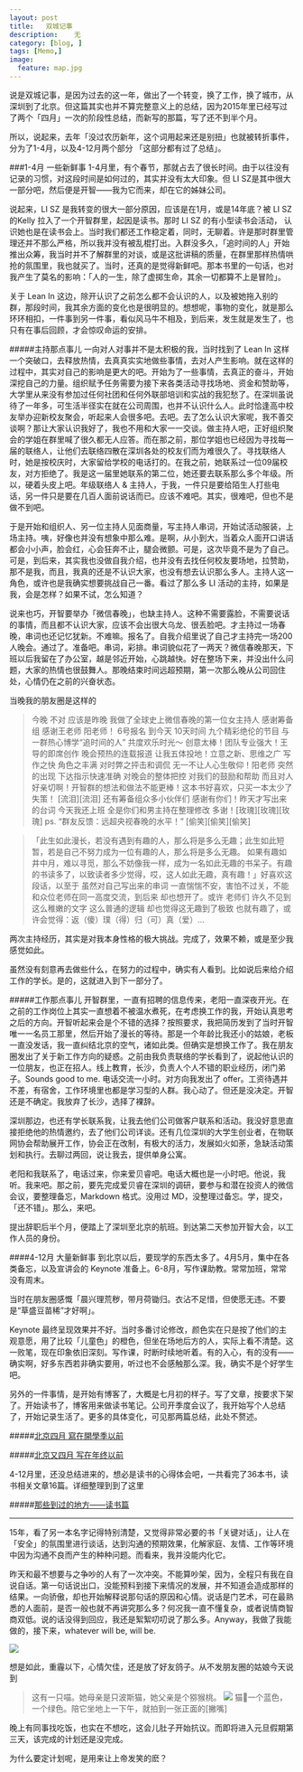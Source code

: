 ```yaml
---
layout: post  
title:   双城记事
description:    无
category: [blog, ]  
tags: [Memo,]  
image:
  feature: map.jpg
---
```


说是双城记事，是因为过去的这一年，做出了一个转变，换了工作，换了城市，从深圳到了北京。但这篇其实也并不算完整意义上的总结，因为2015年里已经写过了两个「四月」一次的阶段性总结，而新写的那篇，写了还不到半个月。

所以，说起来，去年「没过农历新年，这个词用起来还是别扭」也就被转折事件，分为了1-4月，以及4-12月两个部分 「这部分都有过了总结」。

###1-4月 一些新鲜事
1-4月里，有个春节，那就占去了很长时间。由于以往没有记录的习惯，对这段时间是如何过的，其实并没有太大印象。但 LI SZ是其中很大一部分吧，然后便是开智——我为它而来，却在它的姊妹公司。
 
说起来，LI SZ 是我转变的很大一部分原因，应该是在1月，或是14年底？被 LI SZ 的Kelly 拉入了一个开智群里，起因是读书。那时 LI SZ 的有小型读书会活动， 认识她也是在读书会上。当时我们都还工作稳定着，同时，无聊着。许是那时群里管理还并不那么严格，所以我并没有被乱棍打出。入群没多久，「追时间的人」开始推出众筹，我当时并不了解群里的对谈，或是这批讲稿的质量，在群里那样热情哄抢的氛围里，我也就买了。当时，还真的是觉得新鲜吧。那本书里的一句话，也对我产生了莫名的影响：「人的一生，除了虚掷生命，其余一切都算不上是冒险」。

关于 Lean In 这边，除开认识了之前怎么都不会认识的人，以及被她拖入别的群，那段时间，我其余方面的变化也是很明显的。想想呢，事物的变化，就是那么环环相扣，一件事到另一件事，看似风马牛不相及，到后来，发生就是发生了，也只有在事后回顾，才会惊叹命运的安排。

#####主持那点事儿
一向对人对事并不是太积极的我，当时找到了 Lean In 这样一个突破口，去释放热情，去真真实实地做些事情，去对人产生影响。就在这样的过程中，其实对自己的影响是更大的吧。开始为了一些事情，去真正的奋斗，开始深挖自己的力量。组织赋予任务需要为接下来各类活动寻找场地、资金和赞助等，大学里从来没有参加过任何社团和任何外联部培训和实战的我犯愁了。在深圳虽说待了一年多，可生活半径实在就在公司周围，也并不认识什么人。此时恰逢高中校友举办迎新校友聚会，听起来人会很多吧。去吧。去了怎么认识大家呢，我不善交谈啊？那让大家认识我好了，我也不用和大家一一交谈。做主持人吧，正好组织聚会的学姐在群里喊了很久都无人应答。而在那之前，那位学姐也已经因为寻找每一届的联络人，让他们去联络四散在深圳各处的校友们而为难很久了。寻找联络人时，她是按校庆时，大家留给学校的电话打的。在我之前，她联系过一位09届校友，对方拒绝了。我是这一届里她联系的第二位，她还要去联系那么多个年级。所以，硬着头皮上吧。年级联络人 & 主持人，于我，一件只是要给陌生人打些电话，另一件只是要在几百人面前说话而已。应该不难吧。其实，很难吧，但也不是做不到吧。

于是开始和组织人、另一位主持人见面商量，写主持人串词，开始试活动服装，上场主持。咦，好像也并没有想象中那么难。是啊，从小到大，当着众人面开口讲话都会小小声，脸会红，心会狂奔不止，腿会微颤。可是，这次毕竟不是为了自己。可是，到后来，其实我也没做自我介绍，也并没有去找任何校友要场地，拉赞助，那不是我，而且，我真的还是不认识大家，也没有想去认识那么多人。主持人这一角色，或许也是我确实想要挑战自己一番。看过了那么多 LI 活动的主持，如果是我，会是怎样？如果不试，怎么知道？

说来也巧，开智要举办「微信春晚」，也缺主持人。这种不需要露脸，不需要说话的事情，而且都不认识大家，应该不会出很大乌龙、很丢脸吧。才主持过一场春晚，串词也还记忆犹新。不难嘛。报名了。自我介绍里说了自己才主持完一场200人晚会。通过了。准备吧。串词，彩排。串词貌似花了一两天？微信春晚那天，下班以后我留在了办公室，越是邻近开始，心跳越快。好在整场下来，并没出什么问题，大家的热情也很鼓舞人。那晚结束时间远超预期，第一次那么晚从公司回住处，心情仍在之前的兴奋状态。

当晚我的朋友圈是这样的
> 今晚 不对 应该是昨晚 我做了全球史上微信春晚的第一位女主持人 感谢筹备组 感谢王老师 阳老师！ 6号报名 到今天 10天时间 九个精彩绝伦的节目 与一群热心博学“追时间的人” 共度欢乐时光～  创意太棒！团队专业强大！王导的即席创作 晚会预热的连载报道 让我五体投地！立意之新、思维之广 写作之快 角色之丰满 对时弊之抨击和调侃 无一不让人心生敬仰！阳老师 突然的出现 下达指示快速准确  对晚会的整体把控 对我们的鼓励和帮助  而且对人好亲切啊！开智群的想法和做法不能更棒！这本书好喜欢，只买一本太少了 失策！ [流泪][流泪] 还有筹备组众多小伙伴们 感谢有你们！昨天才写出来的台词 今天我还上班 全是你们和男主持在整理修改 多谢！[玫瑰][玫瑰][玫瑰] ps. “群友反馈：远超央视春晚的水平！” [偷笑][偷笑][偷笑]

> 「此生如此漫长，若没有遇到有趣的人，那么将是多么无趣；此生如此短暂，若是自己不努力成为一位有趣的人，那么将是多么无趣。
如果有趣如井中月，难以寻觅，那么不妨像我一样，成为一名如此无趣的书呆子。有趣的书读多了，以致读者多少觉得，哎，这人如此无趣，真有趣！」好喜欢这段话，以至于 虽然对自己写出来的串词 一直惴惴不安，害怕不过关，不能和众位老师在同一高度交流，到后来 却也想开了。或许 老师们 许久不见到这么稚嫩的文字 这么普通的逻辑  却也觉得这无趣到了极致 也就有趣了，或许会觉得：返（傻）璞（得）归（可）真（爱）… 

两次主持经历，其实是对我本身性格的极大挑战。完成了，效果不赖，或是至少我感觉如此。

虽然没有刻意再去做些什么，在努力的过程中，确实有人看到。比如说后来给介绍工作的学长。是的，这就进入到下一部分了。

#####工作那点事儿
开智群里，一直有招聘的信息传来，老阳一直深夜开光。在之前的工作岗位上其实一直想着不被温水煮死，在考虑换工作的我，开始认真思考之后的方向。开智听起来会是个不错的选择？按照要求，我把简历发到了当时开智唯一一名员工那里，然后开始了漫长的等待。那是一个年龄比我还小的姑娘，老板一直没发话，我一直纠结北京的空气，诸如此类。但确实是想换工作了。我在朋友圈发出了关于新工作方向的疑惑。之前由我负责联络的学长看到了，说起他认识的一位朋友，也正在招人。线上教育，长沙，负责人个人不错的职业经历，闭门弟子。Sounds good to me. 电话交流一小时。对方向我发出了 offer。工资待遇并不差，有宿舍，工作环境里也都是学习型的人群。我心动了。但还是没决定。开智还是不确定。我放弃了长沙，选择了裸辞。

深圳那边，也还有学长联系我，让我去他们公司做客户联系和活动。我没好意思直接拒绝他的热情邀约，去了他们公司详谈。还有几位深圳的大学生创业者，在物联网协会帮助展开工作，协会正在改制，有极大的活力，发展如火如荼，急缺活动策划和执行。去聊过两回，说让我去，提供单身公寓。

老阳和我联系了，电话过来，你来爱贝睿吧。电话大概也是一小时吧。他说，我听。我来吧。那之前，要先完成爱贝睿在深圳的调研，要参与和潜在投资人的微信会议，要整理备忘，Markdown 格式。没用过 MD，没整理过备忘。学，提交，「还不错」。那么，来吧。

提出辞职后半个月，便踏上了深圳至北京的航班。到达第二天参加开智大会，以工作人员的身份。

####4-12月 大量新鲜事
到北京以后，要现学的东西太多了。4月5月，集中在各类备忘，以及宣讲会的 Keynote 准备上。6-8月，写作课助教。常常加班，常常没有周末。

当时在朋友圈感慨「晨兴理荒秽，带月荷锄归。衣沾不足惜，但使愿无违。不要是“草盛豆苗稀”才好啊」。

Keynote 最终呈现效果并不好。当时多番讨论修改，颜色实在只是按了他们的主观意愿，用了比较「儿童色」的橙色，但坐在场地后方的人，实际上看不清楚。这一败笔，现在印象依旧深刻。写作课，时断时续地听着。有的入心，有的没有——确实啊，好多东西若非确实要用，听过也不会感触那么深。我，确实不是个好学生吧。

另外的一件事情，是开始有博客了，大概是七月初的样子。写了文章，按要求下架了。开始读书了，博客用来做读书笔记。公司开季度会议了，我开始写个人总结了，开始记录生活了。更多的具体变化，可见那两篇总结，此处不赘述。

#####[北京四月 寫在開學季以前](http://biqin.me/blog/Review-In-PK/)

#####[北京又四月 写在年终以前](http://biqin.me/blog/Review-in-BJ/)

4-12月里，还没总结进来的，想必是读书的心得体会吧，一共看完了36本书，读书相关文章16篇。详细整理到到了这里

#####[那些到过的地方——读书篇](http://biqin.me/blog/Places-Books/)

***

15年，看了另一本名字记得特别清楚，又觉得非常必要的书「关键对话」，让人在「安全」的氛围里进行谈话，达到沟通的预期效果，化解家庭、友情、工作等环境中因为沟通不良而产生的种种问题。而看来，我并没能内化它。

昨天和最不想要与之争吵的人有了一次冲突。不能算吵架，因为，全程只有我在自说自话。第一句话说出口，没能预料到接下来情况的发展，并不知道会造成那样的结果。一向骄傲，却也开始解释说那句话的原因和心情。说话是门艺术，可在最熟悉的人面前，是否一般也就不再讲究那么多？何况我一直不懂复杂，或者说情商智商双低。说的话没得到回应，我还是絮絮叨叨说了那么多。Anyway，我做了我能做的，接下来，whatever will be, will be.

![](http://7xp8y1.com1.z0.glb.clouddn.com/WeChat_1451750210.jpeg)

想是如此，重霾以下，心情欠佳，还是放了好友鸽子。从不发朋友圈的姑娘今天说到

> 这有一只喵。她母亲是只波斯猫，她父亲是个猕猴桃。
> ![](http://7xp8y1.com1.z0.glb.clouddn.com/WeChat_1451749784.jpeg)
> 猫👀一个蓝色，一个绿色。陪它坐地上一下午，就拍到一张正面的[撇嘴]

晚上有同事找吃饭，也实在不想吃，这会儿肚子开始抗议。而即将进入元旦假期第三天，该完成的计划还是没完成。

为什么要定计划呢，是用来让上帝发笑的麽？
